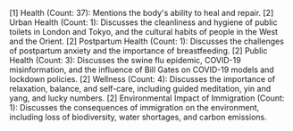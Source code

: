 [1] Health (Count: 37): Mentions the body's ability to heal and repair.
	[2] Urban Health (Count: 1): Discusses the cleanliness and hygiene of public toilets in London and Tokyo, and the cultural habits of people in the West and the Orient.
	[2] Postpartum Health (Count: 1): Discusses the challenges of postpartum anxiety and the importance of breastfeeding.
	[2] Public Health (Count: 3): Discusses the swine flu epidemic, COVID-19 misinformation, and the influence of Bill Gates on COVID-19 models and lockdown policies.
	[2] Wellness (Count: 4): Discusses the importance of relaxation, balance, and self-care, including guided meditation, yin and yang, and lucky numbers.
	[2] Environmental Impact of Immigration (Count: 1): Discusses the consequences of immigration on the environment, including loss of biodiversity, water shortages, and carbon emissions.

